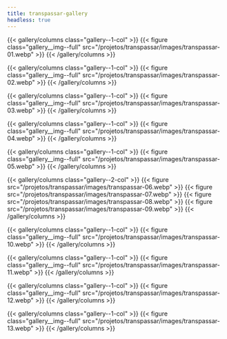 ```yaml
---
title: transpassar-gallery
headless: true
---
```


{{< gallery/columns class="gallery--1-col" >}}
  {{< figure class="gallery__img--full" src="/projetos/transpassar/images/transpassar-01.webp" >}}
{{< /gallery/columns >}}

{{< gallery/columns class="gallery--1-col" >}}
  {{< figure class="gallery__img--full" src="/projetos/transpassar/images/transpassar-02.webp" >}}
{{< /gallery/columns >}}

{{< gallery/columns class="gallery--1-col" >}}
  {{< figure class="gallery__img--full" src="/projetos/transpassar/images/transpassar-03.webp" >}}
{{< /gallery/columns >}}

{{< gallery/columns class="gallery--1-col" >}}
  {{< figure class="gallery__img--full" src="/projetos/transpassar/images/transpassar-04.webp" >}}
{{< /gallery/columns >}}

{{< gallery/columns class="gallery--1-col" >}}
  {{< figure class="gallery__img--full" src="/projetos/transpassar/images/transpassar-05.webp" >}}
{{< /gallery/columns >}}

{{< gallery/columns class="gallery--2-col" >}}
  {{< figure src="/projetos/transpassar/images/transpassar-06.webp" >}}
  {{< figure src="/projetos/transpassar/images/transpassar-07.webp" >}}
  {{< figure src="/projetos/transpassar/images/transpassar-08.webp" >}}
  {{< figure src="/projetos/transpassar/images/transpassar-09.webp" >}}
{{< /gallery/columns >}}

{{< gallery/columns class="gallery--1-col" >}}
  {{< figure class="gallery__img--full" src="/projetos/transpassar/images/transpassar-10.webp" >}}
{{< /gallery/columns >}}

{{< gallery/columns class="gallery--1-col" >}}
  {{< figure class="gallery__img--full" src="/projetos/transpassar/images/transpassar-11.webp" >}}
{{< /gallery/columns >}}

{{< gallery/columns class="gallery--1-col" >}}
  {{< figure class="gallery__img--full" src="/projetos/transpassar/images/transpassar-12.webp" >}}
{{< /gallery/columns >}}

{{< gallery/columns class="gallery--1-col" >}}
  {{< figure class="gallery__img--full" src="/projetos/transpassar/images/transpassar-13.webp" >}}
{{< /gallery/columns >}}
